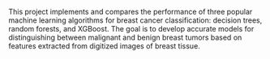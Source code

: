 This project implements and compares the performance of three popular machine learning algorithms for breast cancer classification: decision trees, random forests, and XGBoost. The goal is to develop accurate models for distinguishing between malignant and benign breast tumors based on features extracted from digitized images of breast tissue.
